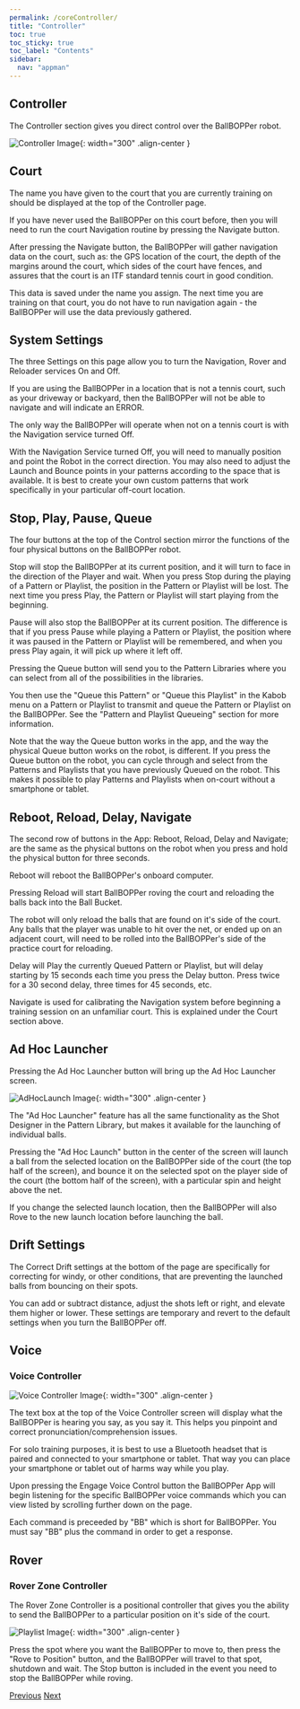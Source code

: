 ```yaml
---
permalink: /coreController/
title: "Controller"
toc: true
toc_sticky: true
toc_label: "Contents"
sidebar:
  nav: "appman"
---
```


## Controller

The Controller section gives you direct control over the BallBOPPer robot. 

![Controller Image](../assets/images/ControllerScreen_500.png){: width="300" .align-center }

## Court

The name you have given to the court that you are currently training on should be displayed at the top of the Controller page.

If you have never used the BallBOPPer on this court before, then you will need to run the court Navigation routine by pressing the Navigate button. 

After pressing the Navigate button, the BallBOPPer will gather navigation data on the court, such as: the GPS location of the court, the depth of the margins around the court, which sides of the court have fences, and assures that the court is an ITF standard tennis court in good condition. 

This data is saved under the name you assign. The next time you are training on that court, you do not have to run navigation again - the BallBOPPer will use the data previously gathered.

## System Settings

The three Settings on this page allow you to turn the Navigation, Rover and Reloader services On and Off. 

If you are using the BallBOPPer in a location that is not a tennis court, such as your driveway or backyard, then the BallBOPPer will not be able to navigate and will indicate an ERROR. 

The only way the BallBOPPer will operate when not on a tennis court is with the Navigation service turned Off. 

With the Navigation Service turned Off, you will need to manually position and point the Robot in the correct direction. You may also need to adjust the Launch and Bounce points in your patterns according to the space that is available. It is best to create your own custom patterns that work specifically in your particular off-court location.

## Stop, Play, Pause, Queue

The four buttons at the top of the Control section mirror the functions of the four physical buttons on the BallBOPPer robot.

Stop will stop the BallBOPPer at its current position, and it will turn to face in the direction of the Player and wait. When you press Stop during the playing of a Pattern or Playlist, the position in the Pattern or Playlist will be lost. The next time you press Play, the Pattern or Playlist will start playing from the beginning.

Pause will also stop the BallBOPPer at its current position. The difference is that if you press Pause while playing a Pattern or Playlist, the position where it was paused in the Pattern or Playlist will be remembered, and when you press Play again, it will pick up where it left off.

Pressing the Queue button will send you to the Pattern Libraries where you can select from all of the possibilities in the libraries. 

You then use the "Queue this Pattern" or "Queue this Playlist" in the Kabob menu on a Pattern or Playlist to transmit and queue the Pattern or Playlist on the BallBOPPer. See the "Pattern and Playlist Queueing" section for more information.

Note that the way the Queue button works in the app, and the way the physical Queue button works on the robot, is different. If you press the Queue button on the robot, you can cycle through and select from the Patterns and Playlists that you have previously Queued on the robot. This makes it possible to play Patterns and Playlists when on-court without a smartphone or tablet.

## Reboot, Reload, Delay, Navigate

The second row of buttons in the App: Reboot, Reload, Delay and Navigate; are the same as the physical buttons on the robot when you press and hold the physical button for three seconds.

Reboot will reboot the BallBOPPer's onboard computer. 

Pressing Reload will start BallBOPPer roving the court and reloading the balls back into the Ball Bucket.

The robot will only reload the balls that are found on it's side of the court. Any balls that the player was unable to hit over the net, or ended up on an adjacent court, will need to be rolled into the BallBOPPer's side of the practice court for reloading. 

Delay will Play the currently Queued Pattern or Playlist, but will delay starting by 15 seconds each time you press the Delay button. Press twice for a 30 second delay, three times for 45 seconds, etc. 

Navigate is used for calibrating the Navigation system before beginning a training session on an unfamiliar court. This is explained under the Court section above.

## Ad Hoc Launcher

Pressing the Ad Hoc Launcher button will bring up the Ad Hoc Launcher screen.

![AdHocLaunch Image](../assets/images/AdHocLaunchScreen_500.jpg){: width="300" .align-center }

The "Ad Hoc Launcher" feature has all the same functionality as the Shot Designer in the Pattern Library, but makes it available for the launching of individual balls.

Pressing the "Ad Hoc Launch" button in the center of the screen will launch a ball from the selected location on the BallBOPPer side of the court (the top half of the screen), and bounce it on the selected spot on the player side of the court (the bottom half of the screen), with a particular spin and height above the net.

If you change the selected launch location, then the BallBOPPer will also Rove to the new launch location before launching the ball.

## Drift Settings

The Correct Drift settings at the bottom of the page are specifically for correcting for windy, or other conditions, that are preventing the launched balls from bouncing on their spots. 

You can add or subtract distance, adjust the shots left or right, and elevate them higher or lower. These settings are temporary and revert to the default settings when you turn the BallBOPPer off.

## Voice

### Voice Controller

![Voice Controller Image](../assets/images/VoiceControllerScreen_500.jpg){: width="300" .align-center }

The text box at the top of the Voice Controller screen will display what the BallBOPPer is hearing you say, as you say it. This helps you pinpoint and correct pronunciation/comprehension issues.

For solo training purposes, it is best to use a Bluetooth headset that is paired and connected to your smartphone or tablet. That way you can place your smartphone or tablet out of harms way while you play.

Upon pressing the Engage Voice Control button the BallBOPPer App will begin listening for the specific BallBOPPer voice commands which you can view listed by scrolling further down on the page. 

Each command is preceeded by "BB" which is short for BallBOPPer. You must say "BB" plus the command in order to get a response.

## Rover

### Rover Zone Controller

The Rover Zone Controller is a positional controller that gives you the ability to send the BallBOPPer to a particular position on it's side of the court. 

![Playlist Image](../assets/images/RoverControllerScreen_500.jpg){: width="300" .align-center }

Press the spot where you want the BallBOPPer to move to, then press the "Rove to Position" button, and the BallBOPPer will travel to that spot, shutdown and wait. The Stop button is included in the event you need to stop the BallBOPPer while roving.

  <nav class="pagination">
      <a href="/BallBOPPer/queueing/" class="pagination--pager" title="Queueing">Previous</a>
        <a href="/BallBOPPer/community/" class="pagination--pager" title="Shot Designer">Next</a> 
  </nav>
  


